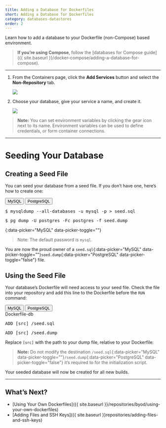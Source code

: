 ```yaml
---
title: Adding a Database for Dockerfiles
short: Adding a Database for Dockerfiles
category: databases-datastores
order: 2
---
```


Learn how to add a database to your Dockerfile (non-Compose) based environment.

> **If you’re using Compose**, follow the [databases for Compose guide]({{ site.baseurl }}/docker-compose/adding-a-database-for-compose).

---

1. From the Containers page, click the **Add Services** button and select the **Non-Repository** tab.

    ![](images/ss-databases-add.png)

2. Choose your database, give your service a name, and create it.

    ![](images/ss-databases-name.png)

> **Note:** You can set environment variables by clicking the gear icon next to its name. Environment variables can be used to define credentials, or form container connections.

---

# Seeding Your Database

## Creating a Seed File

You can seed your database from a seed file. If you don’t have one, here’s how to create one:

<div class="grid-block align-center pre-header">
  <button class="grid-block shrink btn btn-xs active" data-picker="MySQL">MySQL</button>
  <button class="grid-block shrink btn btn-xs" data-picker="PostgreSQL">PostgreSQL</button>
</div>
<pre data-picker="MySQL" data-picker-toggle>
$ mysqldump --all-databases -u mysql -p > seed.sql
</pre>
<pre data-picker="PostgreSQL" data-picker-toggle="false">
$ pg_dump -U postgres -Fc postgres -f seed.dump
</pre>

{:data-picker="MySQL" data-picker-toggle=""}
> Note: The default password is `mysql`.

You are now the proud owner of a `seed.sql`{:data-picker="MySQL" data-picker-toggle=""}`seed.dump`{:data-picker="PostgreSQL" data-picker-toggle="false"} file.

## Using the Seed File
Your database’s Dockerfile will need access to your seed file. Check the file into your repository and add this line to the Dockerfile before the `RUN` command:

<div class="grid-block align-center pre-header">
  <button class="grid-block shrink btn btn-xs active" data-picker="MySQL">MySQL</button>
  <button class="grid-block shrink btn btn-xs" data-picker="PostgreSQL">PostgreSQL</button>
  <div class="grid-block monospace justify-right">Dockerfile-db</div>
</div>
<pre data-picker="MySQL" data-picker-toggle>
ADD [src] /seed.sql
</pre>
<pre data-picker="PostgreSQL" data-picker-toggle="false">
ADD [src] /seed.dump
</pre>

Replace `[src]` with the path to your dump file, relative to your Dockerfile:

> **Note:** Do not modify the destination `/seed.sql`{:data-picker="MySQL" data-picker-toggle=""}`/seed.dump`{:data-picker="PostgreSQL" data-picker-toggle="false"} it’s required to for the initialization script.

Your seeded database will now be created for all new builds.

---

## What’s Next?

- [Using Your Own Dockerfiles]({{ site.baseurl }}/repositories/byod/using-your-own-dockerfiles)
- [Adding Files and SSH Keys]({{ site.baseurl }}repositories/adding-files-and-ssh-keys)
